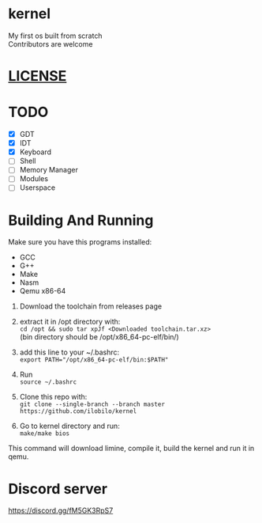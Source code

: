 # kernel
My first os built from scratch<br />
Contributors are welcome

# [LICENSE](LICENSE)

# TODO

- [x] GDT
- [x] IDT
- [x] Keyboard
- [ ] Shell
- [ ] Memory Manager
- [ ] Modules
- [ ] Userspace

# Building And Running

Make sure you have this programs installed:
* GCC
* G++
* Make
* Nasm
* Qemu x86-64

1. Download the toolchain from releases page

2. extract it in /opt directory with:<br />
``cd /opt && sudo tar xpJf <Downloaded toolchain.tar.xz>``<br />
(bin directory should be /opt/x86_64-pc-elf/bin/)

3. add this line to your ~/.bashrc:<br />
``export PATH="/opt/x86_64-pc-elf/bin:$PATH"``

4. Run<br />``source ~/.bashrc``

5. Clone this repo with:<br />
``git clone --single-branch --branch master https://github.com/ilobilo/kernel``

6. Go to kernel directory and run:<br />
``make/make bios``

This command will download limine, compile it, build the kernel and run it in qemu.

# Discord server
https://discord.gg/fM5GK3RpS7
